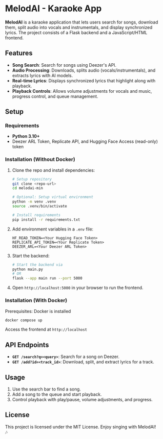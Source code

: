 # MelodAI - Karaoke App

**MelodAI** is a karaoke application that lets users search for songs, download them, split audio into vocals and instrumentals, and display synchronized lyrics. The project consists of a Flask backend and a JavaScript/HTML frontend.

## Features

- **Song Search**: Search for songs using Deezer's API.
- **Audio Processing**: Downloads, splits audio (vocals/instrumentals), and extracts lyrics with AI models.
- **Real-time Lyrics**: Displays synchronized lyrics that highlight along with playback.
- **Playback Controls**: Allows volume adjustments for vocals and music, progress control, and queue management.

## Setup

### Requirements

- **Python 3.10+**
- Deezer ARL Token, Replicate API, and Hugging Face Access (read-only) token

### Installation (Without Docker)

1. Clone the repo and install dependencies:
   ```bash
   # Setup repository
   git clone <repo-url>
   cd melodai-min

   # Optional: Setup virtual environment
   python -m venv .venv
   source .venv/bin/activate

   # Install requirements
   pip install -r requirements.txt
   ```
2. Add environment variables in a `.env` file:
   ```plaintext
   HF_READ_TOKEN=<Your Hugging Face Token>
   REPLICATE_API_TOKEN=<Your Replicate Token>
   DEEZER_ARL=<Your Deezer ARL Token>
   ```
3. Start the backend:
   ```bash
   # Start the backend via
   python main.py
   # OR
   flask --app main run --port 5000
   ```
4. Open `http://localhost:5000` in your browser to run the frontend.

### Installation (With Docker)

Prerequisites: Docker is installed

```bash
docker compose up
```

Access the frontend at `http://localhost`

## API Endpoints

- **`GET /search?q=<query>`**: Search for a song on Deezer.
- **`GET /add?id=<track_id>`**: Download, split, and extract lyrics for a track.

## Usage

1. Use the search bar to find a song.
2. Add a song to the queue and start playback.
3. Control playback with play/pause, volume adjustments, and progress.

## License

This project is licensed under the MIT License. Enjoy singing with MelodAI! 🎶
